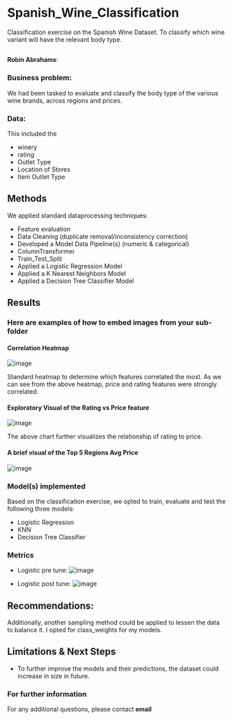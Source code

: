# Spanish_Wine_Classification
Classification exercise on the Spanish Wine Dataset. To classify which wine variant will have the relevant body type. 
## 

**Robin Abrahams**: 

### Business problem:
We had been tasked to evaluate and classify the body type of the various wine brands, across regions and prices.


### Data:
This included the 
* winery
* rating
* Outlet Type
* Location of Stores 
* Item Outlet Type

## Methods
We applied standard dataprocessing techniques:
* Feature evaluation
* Data Cleaning (duplicate removal/inconsistency correction)
* Developed a Model Data Pipeline(s) (numeric & categorical)
* ColumnTransformer
* Train_Test_Split
* Applied a Logistic Regression Model
* Applied a K Nearest Neighbors Model
* Applied a Decision Tree Classifier Model

## Results

### Here are examples of how to embed images from your sub-folder


#### Correlation Heatmap
![image](https://github.com/Robinino99/Spanish_Wine_Classification/assets/138812946/c27947e0-09f4-4c2a-93ee-fe8a712b2c0a)

Standard heatmap to determine which features correlated the most. As we can see from the above heatmap, price and rating features were strongly correlated. 

#### Exploratory Visual of the Rating vs Price feature

![image](https://github.com/Robinino99/Prediction-of-Product-Sales/assets/138812946/1f4c8f72-675f-4448-9aa8-3abeddcc8ca5)

The above chart further visualizes the relationship of rating to price. 

#### A brief visual of the Top 5 Regions Avg Price

![image](https://github.com/Robinino99/Spanish_Wine_Classification/assets/138812946/3cd4a3ef-f256-4f24-8ec5-ad93f32dc97b)


### Model(s) implemented

Based on the classification exercise, we opted to train, evaluate and test the following three models:
* Logistic Regression
* KNN
* Decision Tree Classifier

### Metrics
* Logistic pre tune:
![image](https://github.com/Robinino99/Spanish_Wine_Classification/assets/138812946/f392a8b0-accf-4a8f-acb9-da20b52a1e40)

* Logistic post tune:
  ![image](https://github.com/Robinino99/Spanish_Wine_Classification/assets/138812946/7237bf03-7b19-421b-9232-04718c28d790)



## Recommendations:
Additionally, another sampling method could be applied to lessen the data to balance it. I opted for class_weights for my models.


## Limitations & Next Steps

* To further improve the models and their predictions, the dataset could increase in size in future.

### For further information


For any additional questions, please contact **email**
